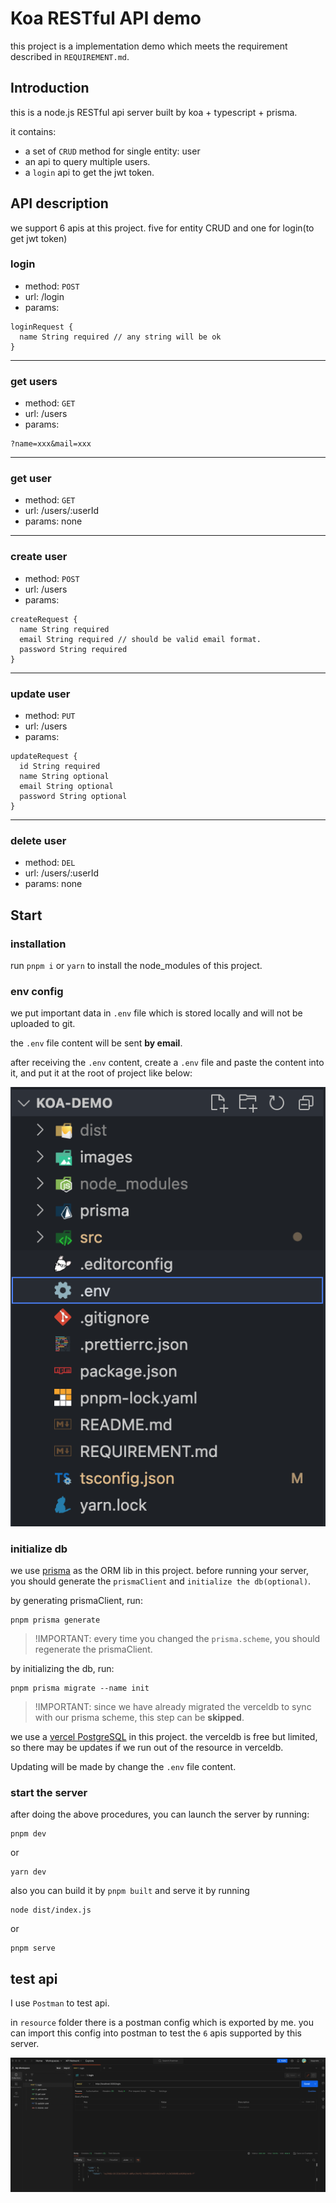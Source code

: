 # Koa RESTful API demo

this project is a implementation demo which meets the requirement described in `REQUIREMENT.md`.

## Introduction

this is a node.js RESTful api server built by koa + typescript + prisma.

it contains:

- a set of `CRUD` method for single entity: user
- an api to query multiple users.
- a `login` api to get the jwt token.

## API description

we support 6 apis at this project. five for entity CRUD and one for login(to get jwt token)

### login

- method: `POST`
- url: /login
- params:

```
loginRequest {
  name String required // any string will be ok
}
```

---

### get users

- method: `GET`
- url: /users
- params:

```
?name=xxx&mail=xxx
```

---

### get user

- method: `GET`
- url: /users/:userId
- params: none

---

### create user

- method: `POST`
- url: /users
- params:

```
createRequest {
  name String required
  email String required // should be valid email format.
  password String required
}
```

---

### update user

- method: `PUT`
- url: /users
- params:

```
updateRequest {
  id String required
  name String optional
  email String optional
  password String optional
}
```

---

### delete user

- method: `DEL`
- url: /users/:userId
- params: none

## Start

### installation

run `pnpm i` or `yarn` to install the node_modules of this project.

### env config

we put important data in `.env` file which is stored locally and will not be uploaded to git.

the `.env` file content will be sent **by email**.

after receiving the `.env` content, create a `.env` file and paste the content into it, and put it at the root of project like below:

![env](./images/1.png)

### initialize db

we use [prisma](https://www.prisma.io/docs/getting-started) as the ORM lib in this project. before running your server, you should generate the `prismaClient` and `initialize the db(optional)`.

by generating prismaClient, run:

```
pnpm prisma generate
```

> !IMPORTANT: every time you changed the `prisma.scheme`, you should regenerate the prismaClient.

by initializing the db, run:

```
pnpm prisma migrate --name init
```

> !IMPORTANT: since we have already migrated the verceldb to sync with our prisma scheme, this step can be **skipped**.

we use a [vercel PostgreSQL](https://vercel.com/dashboard/stores) in this project. the verceldb is free but limited, so there may be updates if we run out of the resource in verceldb.

Updating will be made by change the `.env` file content.

### start the server

after doing the above procedures, you can launch the server by running:

```
pnpm dev
```

or

```
yarn dev
```

also you can build it by `pnpm built` and serve it by running

```
node dist/index.js
```

or

```
pnpm serve
```

## test api

I use `Postman` to test api.

in `resource` folder there is a postman config which is exported by me. you can import this config into postman to test the `6` apis supported by this server.

![postman](./images/2.png)
